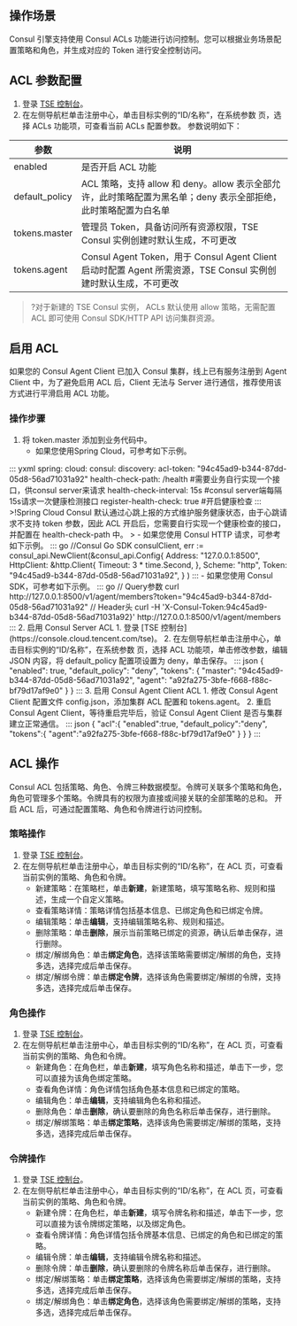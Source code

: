 ## 操作场景
Consul 引擎支持使用 Consul ACLs 功能进行访问控制。您可以根据业务场景配置策略和角色，并生成对应的 Token 进行安全控制访问。

## ACL 参数配置
1. 登录 [TSE 控制台](https://console.cloud.tencent.com/tse)。
2. 在左侧导航栏单击注册中心，单击目标实例的“ID/名称”，在系统参数 页，选择 ACLs 功能项，可查看当前 ACLs 配置参数。
参数说明如下：
<table>
<thead>
<tr>
<th>参数</th>
<th>说明</th>
</tr>
</thead>
<tbody><tr>
<td>enabled</td>
<td>是否开启 ACL 功能</td>
</tr>
<tr>
<td>default_policy</td>
<td>ACL 策略，支持 allow 和 deny。allow 表示全部允许，此时策略配置为黑名单；deny 表示全部拒绝，此时策略配置为白名单</td>
</tr>
<tr>
<td>tokens.master</td>
<td>管理员 Token，具备访问所有资源权限，TSE Consul 实例创建时默认生成，不可更改</td>
</tr>
<tr>
<td>tokens.agent</td>
<td>Consul Agent Token，用于 Consul Agent Client 启动时配置 Agent 所需资源，TSE Consul 实例创建时默认生成，不可更改</td>
</tr>
</tbody></table>

>?对于新建的 TSE Consul 实例， ACLs 默认使用 allow 策略，无需配置 ACL 即可使用 Consul SDK/HTTP API 访问集群资源。

## 启用 ACL
如果您的 Consul Agent Client 已加入 Consul 集群，线上已有服务注册到 Agent Client 中，为了避免启用 ACL 后，Client 无法与 Server 进行通信，推荐使用该方式进行平滑启用 ACL 功能。

### 操作步骤
1. 将 token.master 添加到业务代码中。
	- 如果您使用Spring Cloud，可参考如下示例。
<dx-codeblock>
:::  yxml
spring:
  cloud:
    consul:
      discovery:
        acl-token: "94c45ad9-b344-87dd-05d8-56ad71031a92"
        health-check-path: /health #需要业务自行实现一个接口，供consul server来请求
        health-check-interval: 15s #consul server端每隔15s请求一次健康检测接口
        register-health-check: true #开启健康检查
:::
</dx-codeblock>
>!Spring Cloud Consul 默认通过心跳上报的方式维护服务健康状态，由于心跳请求不支持 token 参数，因此 ACL 开启后，您需要自行实现一个健康检查的接口，并配置在 health-check-path 中。
>
	- 如果您使用 Consul HTTP 请求，可参考如下示例。
<dx-codeblock>
:::  go
//Consul Go SDK
consulClient, err := consul_api.NewClient(&consul_api.Config{
		Address: "127.0.0.1:8500",
		HttpClient: &http.Client{
			Timeout: 3 * time.Second,
		},
		Scheme: "http",
		Token:  "94c45ad9-b344-87dd-05d8-56ad71031a92",
	}
)
:::
</dx-codeblock>
	- 如果您使用 Consul SDK，可参考如下示例。
<dx-codeblock>
:::  go
// Query参数
curl http://127.0.0.1:8500/v1/agent/members?token="94c45ad9-b344-87dd-05d8-56ad71031a92"
// Header头
curl -H 'X-Consul-Token:94c45ad9-b344-87dd-05d8-56ad71031a92}' http://127.0.0.1:8500/v1/agent/members
:::
</dx-codeblock>
2. 启用 Consul Server ACL
	1. 登录 [TSE 控制台](https://console.cloud.tencent.com/tse)。
	2. 在左侧导航栏单击注册中心，单击目标实例的“ID/名称”，在系统参数 页，选择 ACL 功能项，单击修改参数，编辑 JSON 内容，将 default_policy 配置项设置为 deny，单击保存。
<dx-codeblock>
:::  json
{
    "enabled": true,
    "default_policy": "deny",
    "tokens": {
        "master": "94c45ad9-b344-87dd-05d8-56ad71031a92",
        "agent": "a92fa275-3bfe-f668-f88c-bf79d17af9e0"
    }
}
:::
</dx-codeblock>
3. 启用 Consul Agent Client ACL
	1. 修改 Consul Agent Client 配置文件 config.json，添加集群 ACL 配置和 tokens.agent。
	2. 重启 Consul Agent Client，等待重启完毕后，验证 Consul Agent Client 是否与集群建立正常通信。
<dx-codeblock>
:::  json
{
    "acl":{
        "enabled":true,
        "default_policy":"deny",
        "tokens":{
            "agent":"a92fa275-3bfe-f668-f88c-bf79d17af9e0"
        }
    }
}
:::
</dx-codeblock>

## ACL 操作
Consul ACL 包括策略、角色、令牌三种数据模型。令牌可关联多个策略和角色，角色可管理多个策略。令牌具有的权限为直接或间接关联的全部策略的总和。
开启 ACL 后，可通过配置策略、角色和令牌进行访问控制。

### 策略操作
1. 登录 [TSE 控制台](https://console.cloud.tencent.com/tse)。
2. 在左侧导航栏单击注册中心，单击目标实例的“ID/名称”，在 ACL 页，可查看当前实例的策略、角色和令牌。
	- 新建策略：在策略栏，单击**新建**，新建策略，填写策略名称、规则和描述，生成一个自定义策略。
	- 查看策略详情：策略详情包括基本信息、已绑定角色和已绑定令牌。
	- 编辑策略：单击**编辑**，支持编辑策略名称、规则和描述。
	- 删除策略：单击**删除**，展示当前策略已绑定的资源，确认后单击保存，进行删除。
	- 绑定/解绑角色：单击**绑定角色**，选择该策略需要绑定/解绑的角色，支持多选，选择完成后单击保存。
	- 绑定/解绑令牌：单击**绑定令牌**，选择该角色需要绑定/解绑的令牌，支持多选，选择完成后单击保存。

### 角色操作
1. 登录 [TSE 控制台](https://console.cloud.tencent.com/tse)。
2. 在左侧导航栏单击注册中心，单击目标实例的“ID/名称”，在 ACL 页，可查看当前实例的策略、角色和令牌。
	- 新建角色：在角色栏，单击**新建**，填写角色名称和描述，单击下一步，您可以直接为该角色绑定策略。
	- 查看角色详情：角色详情包括角色基本信息和已绑定的策略。
	- 编辑角色：单击**编辑**，支持编辑角色名称和描述。
	- 删除角色：单击**删除**，确认要删除的角色名称后单击保存，进行删除。
	- 绑定/解绑策略：单击**绑定策略**，选择该角色需要绑定/解绑的策略，支持多选，选择完成后单击保存。

### 令牌操作
1. 登录 [TSE 控制台](https://console.cloud.tencent.com/tse)。
2. 在左侧导航栏单击注册中心，单击目标实例的“ID/名称”，在 ACL 页，可查看当前实例的策略、角色和令牌。
	- 新建令牌：在角色栏，单击**新建**，填写令牌名称和描述，单击下一步，您可以直接为该令牌绑定策略，以及绑定角色。
	- 查看令牌详情：角色详情包括令牌基本信息、已绑定的角色和已绑定的策略。
	- 编辑令牌：单击**编辑**，支持编辑令牌名称和描述。
	- 删除令牌：单击**删除**，确认要删除的令牌名称后单击保存，进行删除。
	- 绑定/解绑策略：单击**绑定策略**，选择该角色需要绑定/解绑的策略，支持多选，选择完成后单击保存。
	- 绑定/解绑角色：单击**绑定角色**，选择该角色需要绑定/解绑的策略，支持多选，选择完成后单击保存。

